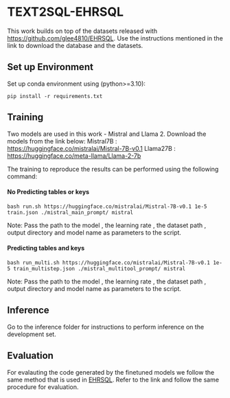 # TEXT2SQL-EHRSQL
This work builds on top of the datasets released with https://github.com/glee4810/EHRSQL. Use the instructions mentioned in the link to download the database and the datasets. 

## Set up Environment

Set up conda environment using (python>=3.10):

```
pip install -r requirements.txt
```

## Training
Two models are used in this work - Mistral and Llama 2. Download the models from the link below:
Mistral7B : https://huggingface.co/mistralai/Mistral-7B-v0.1
Llama27B  : https://huggingface.co/meta-llama/Llama-2-7b

The training to reproduce the results can be performed using the following command:

#### No Predicting tables or keys
```
bash run.sh https://huggingface.co/mistralai/Mistral-7B-v0.1 1e-5 train.json ./mistral_main_prompt/ mistral
```
Note: Pass the path to the model , the learning rate , the dataset path , output directory and model name as parameters to the script. 

#### Predicting tables and keys 
```
bash run_multi.sh https://huggingface.co/mistralai/Mistral-7B-v0.1 1e-5 train_multistep.json ./mistral_multitool_prompt/ mistral
```
Note: Pass the path to the model , the learning rate , the dataset path , output directory and model name as parameters to the script. 

## Inference
Go to the inference folder for instructions to perform inference on the development set.

## Evaluation 
For evalauting the code generated by the finetuned models we follow the same method that is used in  [EHRSQL](https://github.com/glee4810/EHRSQL?tab=readme-ov-file#evaluation). Refer to the link and follow the same procedure for evaluation. 
